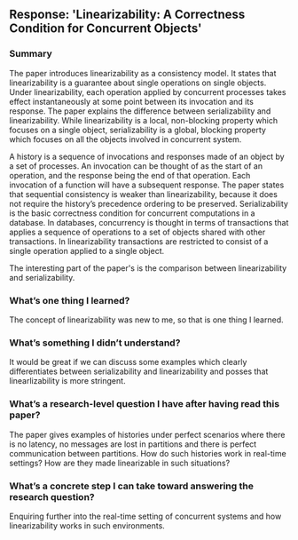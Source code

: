 ﻿## Response: 'Linearizability: A Correctness Condition for Concurrent Objects'

### Summary

The paper introduces linearizability as a consistency model. It states that linearizability is a guarantee about single operations on single objects. Under linearizability, each operation applied by concurrent processes takes effect instantaneously at some point between its invocation and its response. The paper explains the difference between serializability and linearizability. While linearizability is a local, non-blocking property which focuses on a single object, serializability is a global, blocking property which focuses on all the objects involved in concurrent system.

A history is a sequence of invocations and responses made of an object by a set of processes. An invocation can be thought of as the start of an operation, and the response being the end of that operation. Each invocation of a function will have a subsequent response. The paper states that sequential consistency is weaker than linearizability, because it does not require the history’s precedence ordering to be preserved. Serializability is the basic correctness condition for concurrent computations in a database. In databases, concurrency is thought in terms of transactions that applies a sequence of operations to a set of objects shared with other transactions. In linearizability transactions are restricted to consist of a single operation applied to a single object.

The interesting part of the paper's is the comparison between linearizability and serializability.

### What’s one thing I learned?
The concept of linearizability was new to me, so that is one thing I learned. 

### What’s something I didn’t understand?
It would be great if we can discuss some examples which clearly differentiates between serializability and linearizability and posses that linearlizability is more stringent.

### What’s a research-level question I have after having read this paper?
The paper gives examples of histories under perfect scenarios where there is no latency, no messages are lost in partitions and there is perfect communication between partitions. How do such histories work in real-time settings? How are they made linearizable in such situations? 
### What’s a concrete step I can take toward answering the research question?
Enquiring further into the real-time setting of concurrent systems and how linearizability works in such environments. 


